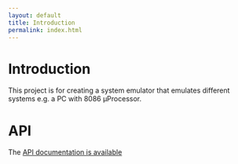 ```yaml
---
layout: default
title: Introduction
permalink: index.html
---
```


# Introduction

This project is for creating a system emulator that emulates different systems e.g. a PC with 8086 µProcessor.

# API

The [API documentation is available](latest/api/)
